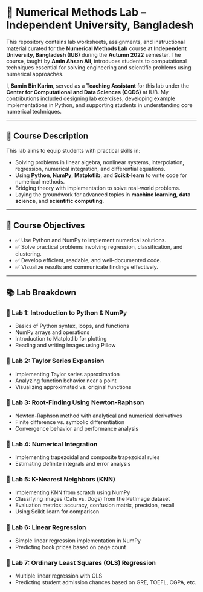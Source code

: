 # 📘 Numerical Methods Lab – Independent University, Bangladesh

This repository contains lab worksheets, assignments, and instructional material curated for the **Numerical Methods Lab** course at **Independent University, Bangladesh (IUB)** during the **Autumn 2022** semester. The course, taught by **Amin Ahsan Ali**, introduces students to computational techniques essential for solving engineering and scientific problems using numerical approaches.

I, **Samin Bin Karim**, served as a **Teaching Assistant** for this lab under the **Center for Computational and Data Sciences (CCDS)** at IUB. My contributions included designing lab exercises, developing example implementations in Python, and supporting students in understanding core numerical techniques.

---

## 📌 Course Description

This lab aims to equip students with practical skills in:

- Solving problems in linear algebra, nonlinear systems, interpolation, regression, numerical integration, and differential equations.  
- Using **Python**, **NumPy**, **Matplotlib**, and **Scikit-learn** to write code for numerical methods.
- Bridging theory with implementation to solve real-world problems.
- Laying the groundwork for advanced topics in **machine learning**, **data science**, and **scientific computing**.

---

## 🎯 Course Objectives

- ✅ Use Python and NumPy to implement numerical solutions.  
- ✅ Solve practical problems involving regression, classification, and clustering.  
- ✅ Develop efficient, readable, and well-documented code.  
- ✅ Visualize results and communicate findings effectively.

---

## 📚 Lab Breakdown

### 🔹 Lab 1: Introduction to Python & NumPy
- Basics of Python syntax, loops, and functions  
- NumPy arrays and operations  
- Introduction to Matplotlib for plotting  
- Reading and writing images using Pillow  

### 🔹 Lab 2: Taylor Series Expansion
- Implementing Taylor series approximation  
- Analyzing function behavior near a point  
- Visualizing approximated vs. original functions  

### 🔹 Lab 3: Root-Finding Using Newton-Raphson
- Newton-Raphson method with analytical and numerical derivatives  
- Finite difference vs. symbolic differentiation  
- Convergence behavior and performance analysis  

### 🔹 Lab 4: Numerical Integration
- Implementing trapezoidal and composite trapezoidal rules  
- Estimating definite integrals and error analysis  

### 🔹 Lab 5: K-Nearest Neighbors (KNN)
- Implementing KNN from scratch using NumPy  
- Classifying images (Cats vs. Dogs) from the PetImage dataset  
- Evaluation metrics: accuracy, confusion matrix, precision, recall  
- Using Scikit-learn for comparison  

### 🔹 Lab 6: Linear Regression
- Simple linear regression implementation in NumPy  
- Predicting book prices based on page count  

### 🔹 Lab 7: Ordinary Least Squares (OLS) Regression
- Multiple linear regression with OLS  
- Predicting student admission chances based on GRE, TOEFL, CGPA, etc.  
